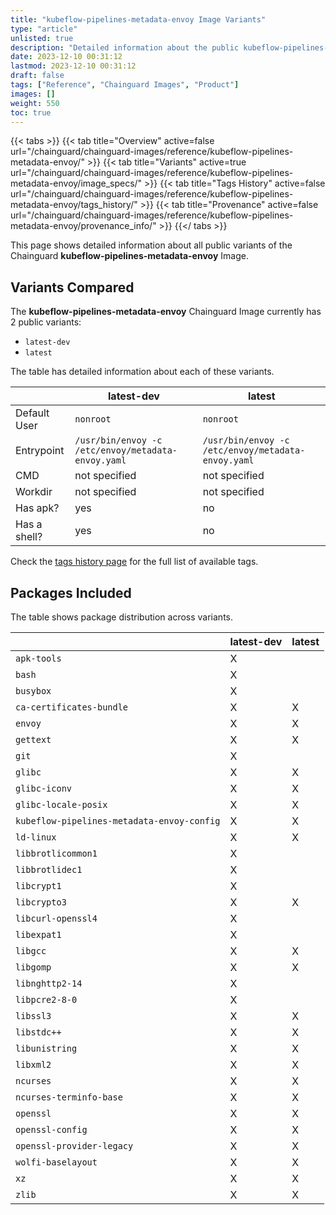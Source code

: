 ```yaml
---
title: "kubeflow-pipelines-metadata-envoy Image Variants"
type: "article"
unlisted: true
description: "Detailed information about the public kubeflow-pipelines-metadata-envoy Chainguard Image variants"
date: 2023-12-10 00:31:12
lastmod: 2023-12-10 00:31:12
draft: false
tags: ["Reference", "Chainguard Images", "Product"]
images: []
weight: 550
toc: true
---
```


{{< tabs >}}
{{< tab title="Overview" active=false url="/chainguard/chainguard-images/reference/kubeflow-pipelines-metadata-envoy/" >}}
{{< tab title="Variants" active=true url="/chainguard/chainguard-images/reference/kubeflow-pipelines-metadata-envoy/image_specs/" >}}
{{< tab title="Tags History" active=false url="/chainguard/chainguard-images/reference/kubeflow-pipelines-metadata-envoy/tags_history/" >}}
{{< tab title="Provenance" active=false url="/chainguard/chainguard-images/reference/kubeflow-pipelines-metadata-envoy/provenance_info/" >}}
{{</ tabs >}}

This page shows detailed information about all public variants of the Chainguard **kubeflow-pipelines-metadata-envoy** Image.

## Variants Compared
The **kubeflow-pipelines-metadata-envoy** Chainguard Image currently has 2 public variants: 

- `latest-dev`
- `latest`

The table has detailed information about each of these variants.

|              | latest-dev                                         | latest                                             |
|--------------|----------------------------------------------------|----------------------------------------------------|
| Default User | `nonroot`                                          | `nonroot`                                          |
| Entrypoint   | `/usr/bin/envoy -c /etc/envoy/metadata-envoy.yaml` | `/usr/bin/envoy -c /etc/envoy/metadata-envoy.yaml` |
| CMD          | not specified                                      | not specified                                      |
| Workdir      | not specified                                      | not specified                                      |
| Has apk?     | yes                                                | no                                                 |
| Has a shell? | yes                                                | no                                                 |

Check the [tags history page](/chainguard/chainguard-images/reference/kubeflow-pipelines-metadata-envoy/tags_history/) for the full list of available tags.

## Packages Included
The table shows package distribution across variants.

|                                            | latest-dev | latest |
|--------------------------------------------|------------|--------|
| `apk-tools`                                | X          |        |
| `bash`                                     | X          |        |
| `busybox`                                  | X          |        |
| `ca-certificates-bundle`                   | X          | X      |
| `envoy`                                    | X          | X      |
| `gettext`                                  | X          | X      |
| `git`                                      | X          |        |
| `glibc`                                    | X          | X      |
| `glibc-iconv`                              | X          | X      |
| `glibc-locale-posix`                       | X          | X      |
| `kubeflow-pipelines-metadata-envoy-config` | X          | X      |
| `ld-linux`                                 | X          | X      |
| `libbrotlicommon1`                         | X          |        |
| `libbrotlidec1`                            | X          |        |
| `libcrypt1`                                | X          |        |
| `libcrypto3`                               | X          | X      |
| `libcurl-openssl4`                         | X          |        |
| `libexpat1`                                | X          |        |
| `libgcc`                                   | X          | X      |
| `libgomp`                                  | X          | X      |
| `libnghttp2-14`                            | X          |        |
| `libpcre2-8-0`                             | X          |        |
| `libssl3`                                  | X          | X      |
| `libstdc++`                                | X          | X      |
| `libunistring`                             | X          | X      |
| `libxml2`                                  | X          | X      |
| `ncurses`                                  | X          | X      |
| `ncurses-terminfo-base`                    | X          | X      |
| `openssl`                                  | X          | X      |
| `openssl-config`                           | X          | X      |
| `openssl-provider-legacy`                  | X          | X      |
| `wolfi-baselayout`                         | X          | X      |
| `xz`                                       | X          | X      |
| `zlib`                                     | X          | X      |


